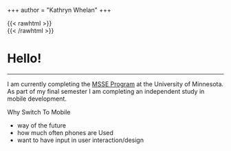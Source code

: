 +++
author = "Kathryn Whelan"
+++

<!--
This file is left intentionally empty by default to be backward compatible with initial theme setup.

Although the theme has advanced a little bit and it now allows to specify the content on the main page (even if the list of posts/articles is not intended).
This can be:
- with the list of posts/articles (default: `mainSections = ["post"]) or
- without the list of posts/articles (by setting `mainSections = [""]`)


-->

{{< rawhtml >}}
<br />
{{< /rawhtml >}}
# Hello!
***

I am currently completing the [MSSE Program](https://cse.umn.edu/msse) at the University of Minnesota.  As part of my final semester I am completing an independent study in mobile development.

Why Switch To Mobile
+ way of the future
+ how much often phones are Used
+ want to have input in user interaction/design

